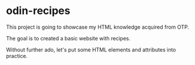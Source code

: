 # odin-recipes
This project is going to showcase my HTML knowledge acquired from OTP.

The goal is to created a basic website with recipes.

Without further ado, let's put some HTML elements and attributes into practice.